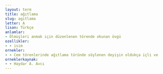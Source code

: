 ```yaml
---
layout: term
title: ağıtlama
slug: agitlama
letter: A
lisan: Türkçe
anlamlar:
- Ölmüşleri anmak için düzenlenen törende okunan övgü
ozellikler:
- - isim
ornekler:
- - Cem törenlerinde ağıtlama türünde söylenen deyişin oldukça içli ve etkileyici bir ezgisi vardır.
orneklerkaynak:
- - Haydar A. Avcı
---
```

